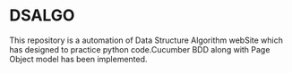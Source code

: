 # DSALGO
This repository is a automation of Data Structure Algorithm webSite which has designed to practice python code.Cucumber BDD along with Page Object model has been implemented.
